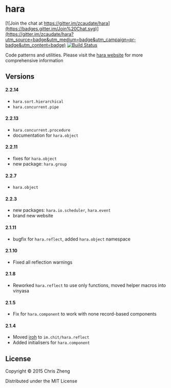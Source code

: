 # hara

[![Join the chat at https://gitter.im/zcaudate/hara](https://badges.gitter.im/Join%20Chat.svg)](https://gitter.im/zcaudate/hara?utm_source=badge&utm_medium=badge&utm_campaign=pr-badge&utm_content=badge)
[![Build Status](https://travis-ci.org/zcaudate/hara.png?branch=master)](https://travis-ci.org/zcaudate/hara)

Code patterns and utilities. Please visit the [hara website](http://docs.caudate.me/hara/) for more comprehensive information

## Versions

#### 2.2.14
- `hara.sort.hierarchical`
- `hara.concurrent.pipe`

#### 2.2.13
- `hara.concurrent.procedure`
- documentation for `hara.object`

#### 2.2.11
- fixes for `hara.object`
- new package: `hara.group`

#### 2.2.7
- `hara.object`

#### 2.2.3
- new packages: `hara.io.scheduler`, `hara.event`
- brand new website

#### 2.1.11
- bugfix for `hara.reflect`, added `hara.object` namespace

#### 2.1.10
- Fixed all reflection warnings

#### 2.1.8
- Reworked `hara.reflect` to use only functions, moved helper macros into vinyasa

#### 2.1.5
- Fix for `hara.component` to work with none record-based components

#### 2.1.4

- Moved [iroh](http://github.com/zcaudate/iroh) to `im.chit/hara.reflect`
- Added initialisers for `hara.component`

## License

Copyright © 2015 Chris Zheng

Distributed under the MIT License
